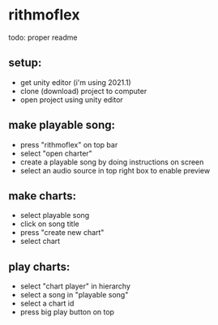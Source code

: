# rithmoflex
todo: proper readme

## setup:
* get unity editor (i'm using 2021.1)
* clone (download) project to computer
* open project using unity editor

## make playable song:
* press "rithmoflex" on top bar
* select "open charter"
* create a playable song by doing instructions on screen
* select an audio source in top right box to enable preview

## make charts:
* select playable song
* click on song title
* press "create new chart"
* select chart

## play charts:
* select "chart player" in hierarchy
* select a song in "playable song"
* select a chart id
* press big play button on top
